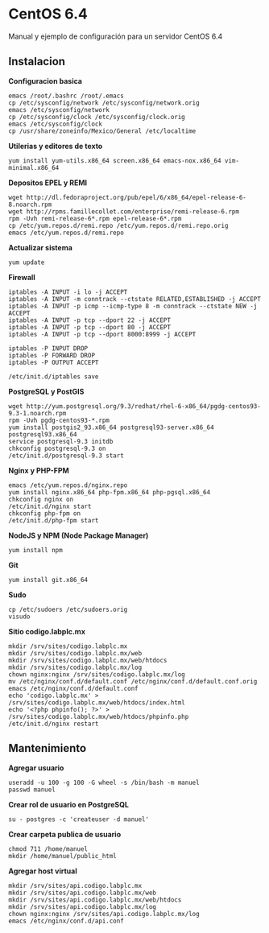 CentOS 6.4
==========

Manual y ejemplo de configuración para un servidor CentOS 6.4

Instalacion
-----------

**Configuracion basica**

    emacs /root/.bashrc /root/.emacs
    cp /etc/sysconfig/network /etc/sysconfig/network.orig
    emacs /etc/sysconfig/network
    cp /etc/sysconfig/clock /etc/sysconfig/clock.orig
    emacs /etc/sysconfig/clock
    cp /usr/share/zoneinfo/Mexico/General /etc/localtime

**Utilerias y editores de texto**

    yum install yum-utils.x86_64 screen.x86_64 emacs-nox.x86_64 vim-minimal.x86_64

**Depositos EPEL y REMI**

    wget http://dl.fedoraproject.org/pub/epel/6/x86_64/epel-release-6-8.noarch.rpm
    wget http://rpms.famillecollet.com/enterprise/remi-release-6.rpm
    rpm -Uvh remi-release-6*.rpm epel-release-6*.rpm
    cp /etc/yum.repos.d/remi.repo /etc/yum.repos.d/remi.repo.orig
    emacs /etc/yum.repos.d/remi.repo

**Actualizar sistema**

    yum update

**Firewall**

    iptables -A INPUT -i lo -j ACCEPT
    iptables -A INPUT -m conntrack --ctstate RELATED,ESTABLISHED -j ACCEPT
    iptables -A INPUT -p icmp --icmp-type 8 -m conntrack --ctstate NEW -j ACCEPT
    iptables -A INPUT -p tcp --dport 22 -j ACCEPT
    iptables -A INPUT -p tcp --dport 80 -j ACCEPT
    iptables -A INPUT -p tcp --dport 8000:8999 -j ACCEPT

    iptables -P INPUT DROP
    iptables -P FORWARD DROP
    iptables -P OUTPUT ACCEPT

    /etc/init.d/iptables save

**PostgreSQL y PostGIS**

    wget http://yum.postgresql.org/9.3/redhat/rhel-6-x86_64/pgdg-centos93-9.3-1.noarch.rpm
    rpm -Uvh pgdg-centos93-*.rpm
    yum install postgis2_93.x86_64 postgresql93-server.x86_64 postgresql93.x86_64
    service postgresql-9.3 initdb
    chkconfig postgresql-9.3 on
    /etc/init.d/postgresql-9.3 start

**Nginx y PHP-FPM**

    emacs /etc/yum.repos.d/nginx.repo
    yum install nginx.x86_64 php-fpm.x86_64 php-pgsql.x86_64
    chkconfig nginx on
    /etc/init.d/nginx start
    chkconfig php-fpm on
    /etc/init.d/php-fpm start

**NodeJS y NPM (Node Package Manager)**
    
    yum install npm

**Git**

    yum install git.x86_64

**Sudo**

    cp /etc/sudoers /etc/sudoers.orig
    visudo

**Sitio codigo.labplc.mx**

    mkdir /srv/sites/codigo.labplc.mx
    mkdir /srv/sites/codigo.labplc.mx/web
    mkdir /srv/sites/codigo.labplc.mx/web/htdocs
    mkdir /srv/sites/codigo.labplc.mx/log
    chown nginx:nginx /srv/sites/codigo.labplc.mx/log
    mv /etc/nginx/conf.d/default.conf /etc/nginx/conf.d/default.conf.orig
    emacs /etc/nginx/conf.d/default.conf
    echo 'codigo.labplc.mx' > /srv/sites/codigo.labplc.mx/web/htdocs/index.html
    echo '<?php phpinfo(); ?>' > /srv/sites/codigo.labplc.mx/web/htdocs/phpinfo.php
    /etc/init.d/nginx restart

Mantenimiento
-------------

**Agregar usuario**

    useradd -u 100 -g 100 -G wheel -s /bin/bash -m manuel
    passwd manuel

**Crear rol de usuario en PostgreSQL**

    su - postgres -c 'createuser -d manuel'

**Crear carpeta publica de usuario**

    chmod 711 /home/manuel
    mkdir /home/manuel/public_html

**Agregar host virtual**

    mkdir /srv/sites/api.codigo.labplc.mx
    mkdir /srv/sites/api.codigo.labplc.mx/web
    mkdir /srv/sites/api.codigo.labplc.mx/web/htdocs
    mkdir /srv/sites/api.codigo.labplc.mx/log
    chown nginx:nginx /srv/sites/api.codigo.labplc.mx/log
    emacs /etc/nginx/conf.d/api.conf
